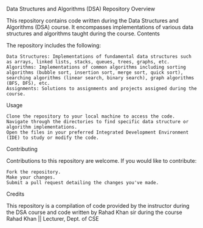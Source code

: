 Data Structures and Algorithms (DSA) Repository
Overview

This repository contains code written during the Data Structures and Algorithms (DSA) course. It encompasses implementations of various data structures and algorithms taught during the course.
Contents

The repository includes the following:

    Data Structures: Implementations of fundamental data structures such as arrays, linked lists, stacks, queues, trees, graphs, etc.
    Algorithms: Implementations of common algorithms including sorting algorithms (bubble sort, insertion sort, merge sort, quick sort), searching algorithms (linear search, binary search), graph algorithms (BFS, DFS), etc.
    Assignments: Solutions to assignments and projects assigned during the course.

Usage

    Clone the repository to your local machine to access the code.
    Navigate through the directories to find specific data structure or algorithm implementations.
    Open the files in your preferred Integrated Development Environment (IDE) to study or modify the code.

Contributing

Contributions to this repository are welcome. If you would like to contribute:

    Fork the repository.
    Make your changes.
    Submit a pull request detailing the changes you've made.

Credits

This repository is a compilation of code provided by the instructor during the DSA course and code written by Rahad Khan sir during the course
Rahad Khan ||
Lecturer, Dept. of CSE
